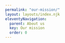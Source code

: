 ```yaml
---
permalink: "our-mission/"
layout: layouts/index.njk
eleventyNavigation:
  parent: About us
  key: Our mission
  order: 0
---
```

